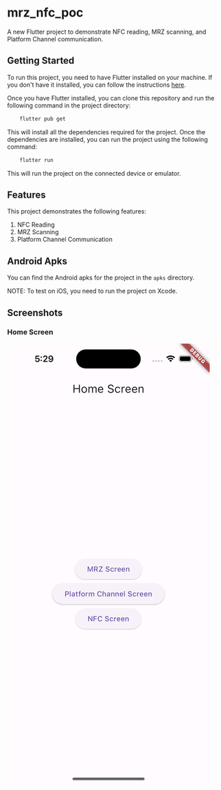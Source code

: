 # mrz_nfc_poc

A new Flutter project to demonstrate NFC reading, MRZ scanning, and Platform Channel communication.

## Getting Started

To run this project, you need to have Flutter installed on your machine. If you don't have it installed, you can follow the instructions [here](https://flutter.dev/docs/get-started/install).

Once you have Flutter installed, you can clone this repository and run the following command in the project directory:

```bash
    flutter pub get
```

This will install all the dependencies required for the project. Once the dependencies are installed, you can run the project using the following command:

```bash
    flutter run
```

This will run the project on the connected device or emulator.

## Features

This project demonstrates the following features:

1. NFC Reading
2. MRZ Scanning
3. Platform Channel Communication

## Android Apks

You can find the Android apks for the project in the `apks` directory.

NOTE: To test on iOS, you need to run the project on Xcode.


## Screenshots

### Home Screen
![Home Screen](screenshots/home_screen.png)
